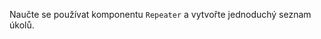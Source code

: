 ﻿---
Title: Repeater
Image: /images/Icons/ico-lesson-3.svg
Status: Released
---

Naučte se používat komponentu `Repeater` a vytvořte jednoduchý seznam úkolů.
